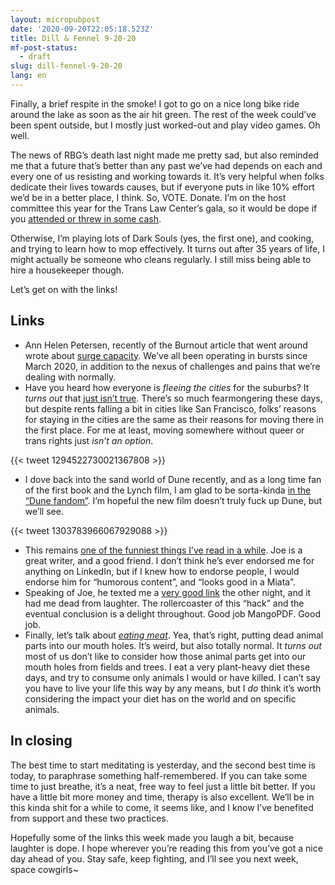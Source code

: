 ```yaml
---
layout: micropubpost
date: '2020-09-20T22:05:18.523Z'
title: Dill & Fennel 9-20-20
mf-post-status:
  - draft
slug: dill-fennel-9-20-20
lang: en
---
```


Finally, a brief respite in the smoke! I got to go on a nice long bike ride around the lake as soon as the air hit green. The rest of the week could’ve been spent outside, but I mostly just worked-out and play video games. Oh well.

The news of RBG’s death last night made me pretty sad, but also reminded me that a future that’s better than any past we’ve had depends on each and every one of us resisting and working towards it. It’s very helpful when folks dedicate their lives towards causes, but if everyone puts in like 10% effort we’d be in a better place, I think. So, VOTE. Donate. I’m on the host committee this year for the Trans Law Center’s gala, so it would be dope if you [attended or threw in some cash](https://app.mobilecause.com/e/YB54-Q?vid=br1bq).

Otherwise, I’m playing lots of Dark Souls (yes, the first one), and cooking, and trying to learn how to mop effectively. It turns out after 35 years of life, I might actually be someone who cleans regularly. I still miss being able to hire a housekeeper though.

Let’s get on with the links!

## Links

- Ann Helen Petersen, recently of the Burnout article that went around wrote about [surge capacity](https://elemental.medium.com/your-surge-capacity-is-depleted-it-s-why-you-feel-awful-de285d542f4c). We’ve all been operating in bursts since March 2020, in addition to the nexus of challenges and pains that we’re dealing with normally. 
- Have you heard how everyone is _fleeing the cities_ for the suburbs? It _turns out_ that [just isn’t true](https://www.curbed.com/2020/8/31/21404333/suburbs-housing-boom-urban-exodus-coronavirus). There’s so much fearmongering these days, but despite rents falling a bit in cities like San Francisco, folks’ reasons for staying in the cities are the same as their reasons for moving there in the first place. For me at least, moving somewhere without queer or trans rights just _isn’t an option_.

{{< tweet 1294522730021367808 >}}

- I dove back into the sand world of Dune recently, and as a long time fan of the first book and the Lynch film, I am glad to be sorta-kinda [in the “Dune fandom”](https://theoutline.com/post/5333/dune-revival-2018-david-lynch). I’m hopeful the new film doesn’t truly fuck up Dune, but we’ll see.

{{< tweet 1303783966067929088 >}}

- This remains [one of the funniest things I’ve read in a while](https://theoutline.com/post/5495/how-to-beat-linked-in-the-game). Joe is a great writer, and a good friend. I don’t think he’s ever endorsed me for anything on LinkedIn, but if I knew how to endorse people, I would endorse him for “humorous content”, and “looks good in a Miata”.
- Speaking of Joe, he texted me a [very good link](https://mango.pdf.zone/finding-former-australian-prime-minister-tony-abbotts-passport-number-on-instagram) the other night, and it had me dead from laughter. The rollercoaster of this “hack” and the eventual conclusion is a delight throughout. Good job MangoPDF. Good job.
- Finally, let’s talk about [_eating meat_](https://www.bbc.com/future/article/20190206-what-the-meat-paradox-reveals-about-moral-decision-making). Yea, that’s right, putting dead animal parts into our mouth holes. It’s weird, but also totally normal. It _turns out_ most of us don’t like to consider how those animal parts get into our mouth holes from fields and trees. I eat a very plant-heavy diet these days, and try to consume only animals I would or have killed. I can’t say you have to live your life this way by any means, but I _do_ think it’s worth considering the impact your diet has on the world and on specific animals.

## In closing

The best time to start meditating is yesterday, and the second best time is today, to paraphrase something half-remembered. If you can take some time to just breathe, it’s a neat, free way to feel just a little bit better. If you have a little bit more money and time, therapy is also excellent. We’ll be in this kinda shit for a while to come, it seems like, and I know I’ve benefited from support and these two practices. 

Hopefully some of the links this week made you laugh a bit, because laughter is dope. I hope wherever you’re reading this from you’ve got a nice day ahead of you. Stay safe, keep fighting, and I’ll see you next week, space cowgirls~

